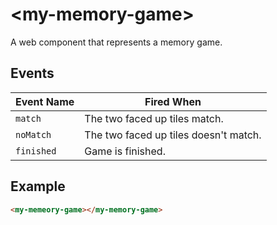 # &lt;my-memory-game&gt;

A web component that represents a memory game.

## Events

| Event Name      | Fired When                        |
| --------------- | --------------------------------- |
| `match`         | The two faced up tiles match.     |
| `noMatch`       | The two faced up tiles doesn't match.|
| `finished`      | Game is finished.                 |

## Example

```html
<my-memeory-game></my-memory-game>
```